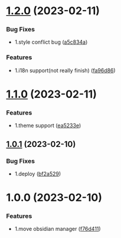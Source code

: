 # [1.2.0](https://github.com/JuckZ/awesome-brain-manager/compare/1.1.0...1.2.0) (2023-02-11)


### Bug Fixes

* 1.style conflict bug ([a5c834a](https://github.com/JuckZ/awesome-brain-manager/commit/a5c834ae55cd7b84e6a94ec531f3c50623ef6191))


### Features

* 1.i18n support(not really finish) ([fa96d86](https://github.com/JuckZ/awesome-brain-manager/commit/fa96d865fd2f56c42c3365cd6c6bf2a8ecf6e496))

# [1.1.0](https://github.com/JuckZ/awesome-brain-manager/compare/1.0.1...1.1.0) (2023-02-11)


### Features

* 1.theme support ([ea5233e](https://github.com/JuckZ/awesome-brain-manager/commit/ea5233e403f4c4cf87c17662de1e17b27adb2070))

## [1.0.1](https://github.com/JuckZ/awesome-brain-manager/compare/v1.0.0...1.0.1) (2023-02-10)


### Bug Fixes

* 1.deploy ([bf2a529](https://github.com/JuckZ/awesome-brain-manager/commit/bf2a5290865c8002224c833b66ba8762e86c3d11))

# 1.0.0 (2023-02-10)


### Features

* 1.move obsidian manager ([f76d411](https://github.com/JuckZ/awesome-brain-manager/commit/f76d411fef19c3060e5955d52293e4fea3fea431))

